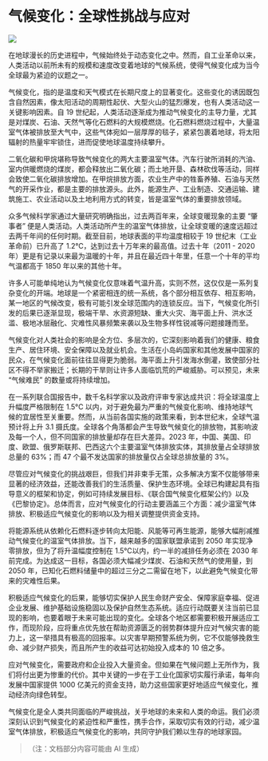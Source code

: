 # 气候变化：全球性挑战与应对



![](https://p9-flow-imagex-sign.byteimg.com/ocean-cloud-tos/image_skill/0cc6d52c-078a-4654-a055-b773ca1c0ce7_1758530883280269761_origin\~tplv-a9rns2rl98-image-qvalue.jpeg?rk3s=6823e3d0\&x-expires=1790066884\&x-signature=2%2BA4MeqCjyOqyUgO0M3DDKagZuo%3D)

在地球漫长的历史进程中，气候始终处于动态变化之中。然而，自工业革命以来，人类活动以前所未有的规模和速度改变着地球的气候系统，使得气候变化成为当今全球最为紧迫的议题之一。

气候变化，指的是温度和天气模式在长期尺度上的显著变化。这些变化的诱因既包含自然因素，像太阳活动的周期性起伏、大型火山的猛烈爆发，也有人类活动这一关键影响因素。自 19 世纪起，人类活动逐渐成为推动气候变化的主导力量，尤其是对煤炭、石油、天然气等化石燃料的大规模燃烧。化石燃料燃烧过程中，大量温室气体被排放至大气中，这些气体宛如一层厚厚的毯子，紧紧包裹着地球，将太阳辐射的热量牢牢锁住，进而促使地球温度持续攀升。

二氧化碳和甲烷堪称导致气候变化的两大主要温室气体。汽车行驶所消耗的汽油、室内供暖燃烧的煤炭，都会释放出二氧化碳；而土地开垦、森林砍伐等活动，同样会致使二氧化碳排放增加。在甲烷排放方面，农业生产中的牲畜养殖、石油与天然气的开采作业，都是主要的排放源头。此外，能源生产、工业制造、交通运输、建筑施工、农业活动以及土地利用方式的转变，皆是温室气体的重要排放领域。

众多气候科学家通过大量研究明确指出，过去两百年来，全球变暖现象的主要 “肇事者” 便是人类活动。人类活动所产生的温室气体排放，让全球变暖的速度远超过去两千年间的任何时期。截至目前，地球表面的平均温度相较于 19 世纪末（工业革命前）已升高了 1.2℃，达到过去十万年来的最高值。过去十年（2011 - 2020 年）更是有记录以来最为温暖的十年，并且在最近四十年里，任意一个十年的平均气温都高于 1850 年以来的其他十年。

许多人可能单纯地认为气候变化仅意味着气温升高，实则不然，这仅仅是一系列复杂变化的开端。地球是一个紧密相连的统一系统，各个部分相互依存、相互影响，某一地区的气候改变，极有可能引发全球范围内的连锁反应。当下，气候变化所引发的后果已逐渐显现，极端干旱、水资源短缺、重大火灾、海平面上升、洪水泛滥、极地冰层融化、灾难性风暴频繁来袭以及生物多样性锐减等问题接踵而至。

气候变化对人类社会的影响是全方位、多层次的，它深刻影响着我们的健康、粮食生产、居住环境、安全保障以及就业机会。生活在小岛屿国家和其他发展中国家的民众，在气候变化面前往往显得更为脆弱。海平面上升引发海水倒灌，致使部分社区不得不举家搬迁；长期的干旱则让许多人面临饥荒的严峻威胁。可以预见，未来 “气候难民” 的数量或将持续增加。

在一系列联合国报告中，数千名科学家以及政府评审专家达成共识：将全球温度上升幅度严格限制在 1.5°C 以内，对于避免最为严重的气候变化影响、维持地球气候的宜居性至关重要。然而，从当前各国实施的政策来看，到本世纪末，全球气温预计将上升 3.1 摄氏度。全球各个角落都会产生导致气候变化的排放物，其影响波及每一个人，但不同国家的排放量却存在巨大差异。2023 年，中国、美国、印度、欧盟、俄罗斯联邦、巴西这六个主要温室气体排放实体，其排放量占全球排放总量的 63%；而 47 个最不发达国家的排放量仅占全球总排放量的 3%。

尽管应对气候变化的挑战艰巨，但我们并非束手无策，众多解决方案不仅能够带来显著的经济效益，还能改善我们的生活质量、保护生态环境。全球已构建起具有指导意义的框架和协定，例如可持续发展目标、《联合国气候变化框架公约》以及《巴黎协定》。总体而言，应对气候变化的行动主要涵盖三个方面：减少温室气体排放、积极适应气候变化的影响以及为相关调整提供资金支持。

将能源系统从依赖化石燃料逐步转向太阳能、风能等可再生能源，能够大幅削减推动气候变化的温室气体排放。当下，越来越多的国家联盟承诺到 2050 年实现净零排放，但为了将升温幅度控制在 1.5℃以内，约一半的减排任务必须在 2030 年前完成。为达成这一目标，各国必须大幅减少煤炭、石油和天然气的使用量，到 2050 年，已知化石燃料储量中的超过三分之二需留在地下，以此避免气候变化带来的灾难性后果。

积极适应气候变化的后果，能够切实保护人民生命财产安全、保障家庭幸福、促进企业发展、维护基础设施稳固以及保护自然生态系统。适应行动既要关注当前已显现的影响，也要着眼于未来可能出现的变化。全球各个地区都需要积极开展适应工作，而现阶段，应将重点优先放在帮助资源匮乏的弱势群体提升应对气候灾害的能力上，这一举措具有极高的回报率。以灾害早期预警系统为例，它不仅能够挽救生命、减少财产损失，而且所产生的收益可达初始投入成本的 10 倍之多。

应对气候变化，需要政府和企业投入大量资金。但如果在气候问题上无所作为，我们将付出更为惨重的代价。其中关键的一步在于工业化国家切实履行承诺，每年向发展中国家提供 1000 亿美元的资金支持，助力这些国家更好地适应气候变化，推动经济向绿色转型。

气候变化是全人类共同面临的严峻挑战，关乎地球的未来和人类的命运。我们必须深刻认识到气候变化的紧迫性和严重性，携手合作，采取切实有效的行动，减少温室气体排放，积极适应气候变化的影响，共同守护我们赖以生存的地球家园。

> （注：文档部分内容可能由 AI 生成）